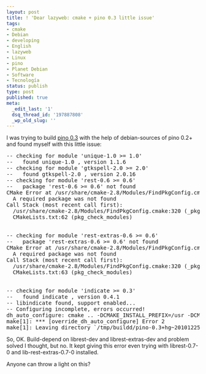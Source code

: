 ```yaml
---
layout: post
title: ! 'Dear lazyweb: cmake + pino 0.3 little issue'
tags:
- cmake
- Debian
- developing
- English
- lazyweb
- Linux
- pino
- Planet Debian
- Software
- Tecnología
status: publish
type: post
published: true
meta:
  _edit_last: '1'
  dsq_thread_id: '197887808'
  _wp_old_slug: ''
---
```

I was trying to build <a href="http://pino-app.appspot.com/pino3">pino 0.3</a> with the help of debian-sources of pino 0.2+ and found myself with this little issue:
<pre>-- checking for module 'unique-1.0 >= 1.0'
--   found unique-1.0 , version 1.1.6
-- checking for module 'gtkspell-2.0 >= 2.0'
--   found gtkspell-2.0 , version 2.0.16
-- checking for module 'rest-0.6 >= 0.6'
--   package 'rest-0.6 >= 0.6' not found
CMake Error at /usr/share/cmake-2.8/Modules/FindPkgConfig.cmake:266 (message):
  A required package was not found
Call Stack (most recent call first):
  /usr/share/cmake-2.8/Modules/FindPkgConfig.cmake:320 (_pkg_check_modules_internal)
  CMakeLists.txt:62 (pkg_check_modules)


-- checking for module 'rest-extras-0.6 >= 0.6'
--   package 'rest-extras-0.6 >= 0.6' not found
CMake Error at /usr/share/cmake-2.8/Modules/FindPkgConfig.cmake:266 (message):
  A required package was not found
Call Stack (most recent call first):
  /usr/share/cmake-2.8/Modules/FindPkgConfig.cmake:320 (_pkg_check_modules_internal)
  CMakeLists.txt:63 (pkg_check_modules)


-- checking for module 'indicate >= 0.3'
--   found indicate , version 0.4.1
-- libindicate found, support enabled...
-- Configuring incomplete, errors occurred!
dh_auto_configure: cmake .. -DCMAKE_INSTALL_PREFIX=/usr -DCMAKE_VERBOSE_MAKEFILE=ON -DCMAKE_EXE_LINKER_FLAGS=-Wl,--as-needed returned exit code 1
make[1]: *** [override_dh_auto_configure] Error 2
make[1]: Leaving directory `/tmp/buildd/pino-0.3+hg~20101225'
</pre>

So, OK. Build-depend on librest-dev and librest-extras-dev and problem solved I thought, but no. It kept giving this error even trying with librest-0.7-0 and lib-rest-extras-0.7-0 installed.

Anyone can throw a light on this?
